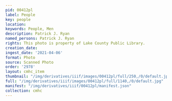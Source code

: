 ```yaml
---
pid: 00412pl
label: People
key: people
location: 
keywords: People, Men
description: Patrick J. Ryan
named_persons: Patrick J. Ryan
rights: This photo is property of Lake County Public Library.
creation_date: 
ingest_date: '2021-04-06'
format: Photo
source: Scanned Photo
order: '2978'
layout: cmhc_item
thumbnail: "/img/derivatives/iiif/images/00412pl/full/250,/0/default.jpg"
full: "/img/derivatives/iiif/images/00412pl/full/1140,/0/default.jpg"
manifest: "/img/derivatives/iiif/00412pl/manifest.json"
collection: cmhc
---
```

